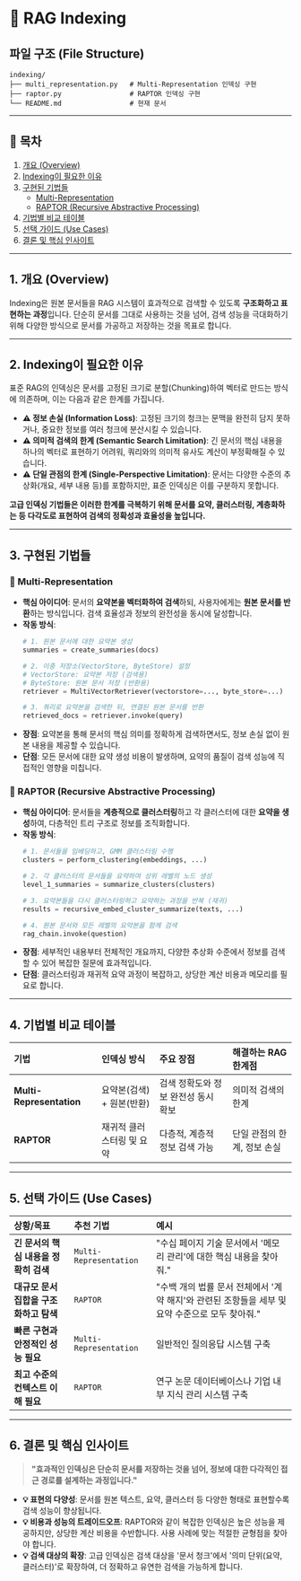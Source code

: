 # 🚀 RAG Indexing

## 파일 구조 (File Structure)
```
indexing/
├── multi_representation.py   # Multi-Representation 인덱싱 구현
├── raptor.py                 # RAPTOR 인덱싱 구현
└── README.md                 # 현재 문서
```

---

## 📖 목차
1. [개요 (Overview)](#1-개요-overview)
2. [Indexing이 필요한 이유](#2-indexing이-필요한-이유)
3. [구현된 기법들](#3-구현된-기법들)
    - [Multi-Representation](#-multi-representation)
    - [RAPTOR (Recursive Abstractive Processing)](#-raptor-recursive-abstractive-processing)
4. [기법별 비교 테이블](#4-기법별-비교-테이블)
5. [선택 가이드 (Use Cases)](#5-선택-가이드-use-cases)
6. [결론 및 핵심 인사이트](#6-결론-및-핵심-인사이트)

---

## 1. 개요 (Overview)

Indexing은 원본 문서들을 RAG 시스템이 효과적으로 검색할 수 있도록 **구조화하고 표현하는 과정**입니다. 단순히 문서를 그대로 사용하는 것을 넘어, 검색 성능을 극대화하기 위해 다양한 방식으로 문서를 가공하고 저장하는 것을 목표로 합니다.

---

## 2. Indexing이 필요한 이유

표준 RAG의 인덱싱은 문서를 고정된 크기로 분할(Chunking)하여 벡터로 만드는 방식에 의존하며, 이는 다음과 같은 한계를 가집니다.

-   **⚠️ 정보 손실 (Information Loss)**: 고정된 크기의 청크는 문맥을 완전히 담지 못하거나, 중요한 정보를 여러 청크에 분산시킬 수 있습니다.
-   **⚠️ 의미적 검색의 한계 (Semantic Search Limitation)**: 긴 문서의 핵심 내용을 하나의 벡터로 표현하기 어려워, 쿼리와의 의미적 유사도 계산이 부정확해질 수 있습니다.
-   **⚠️ 단일 관점의 한계 (Single-Perspective Limitation)**: 문서는 다양한 수준의 추상화(개요, 세부 내용 등)를 포함하지만, 표준 인덱싱은 이를 구분하지 못합니다.

**고급 인덱싱 기법들은 이러한 한계를 극복하기 위해 문서를 요약, 클러스터링, 계층화하는 등 다각도로 표현하여 검색의 정확성과 효율성을 높입니다.**

---

## 3. 구현된 기법들

### 🎯 Multi-Representation
-   **핵심 아이디어**: 문서의 **요약본을 벡터화하여 검색**하되, 사용자에게는 **원본 문서를 반환**하는 방식입니다. 검색 효율성과 정보의 완전성을 동시에 달성합니다.
-   **작동 방식**:
    ```python
    # 1. 원본 문서에 대한 요약본 생성
    summaries = create_summaries(docs)

    # 2. 이중 저장소(VectorStore, ByteStore) 설정
    # VectorStore: 요약본 저장 (검색용)
    # ByteStore: 원본 문서 저장 (반환용)
    retriever = MultiVectorRetriever(vectorstore=..., byte_store=...)

    # 3. 쿼리로 요약본을 검색한 뒤, 연결된 원본 문서를 반환
    retrieved_docs = retriever.invoke(query)
    ```
-   **장점**: 요약본을 통해 문서의 핵심 의미를 정확하게 검색하면서도, 정보 손실 없이 원본 내용을 제공할 수 있습니다.
-   **단점**: 모든 문서에 대한 요약 생성 비용이 발생하며, 요약의 품질이 검색 성능에 직접적인 영향을 미칩니다.

### 🎯 RAPTOR (Recursive Abstractive Processing)
-   **핵심 아이디어**: 문서들을 **계층적으로 클러스터링**하고 각 클러스터에 대한 **요약을 생성**하여, 다층적인 트리 구조로 정보를 조직화합니다.
-   **작동 방식**:
    ```python
    # 1. 문서들을 임베딩하고, GMM 클러스터링 수행
    clusters = perform_clustering(embeddings, ...)

    # 2. 각 클러스터의 문서들을 요약하여 상위 레벨의 노드 생성
    level_1_summaries = summarize_clusters(clusters)

    # 3. 요약본들을 다시 클러스터링하고 요약하는 과정을 반복 (재귀)
    results = recursive_embed_cluster_summarize(texts, ...)

    # 4. 원본 문서와 모든 레벨의 요약본을 함께 검색
    rag_chain.invoke(question)
    ```
-   **장점**: 세부적인 내용부터 전체적인 개요까지, 다양한 추상화 수준에서 정보를 검색할 수 있어 복잡한 질문에 효과적입니다.
-   **단점**: 클러스터링과 재귀적 요약 과정이 복잡하고, 상당한 계산 비용과 메모리를 필요로 합니다.

---

## 4. 기법별 비교 테이블

| 기법 | 인덱싱 방식 | 주요 장점 | 해결하는 RAG 한계점 |
| :--- | :--- | :--- | :--- |
| **Multi-Representation** | 요약본(검색) + 원본(반환) | 검색 정확도와 정보 완전성 동시 확보 | 의미적 검색의 한계 |
| **RAPTOR** | 재귀적 클러스터링 및 요약 | 다층적, 계층적 정보 검색 가능 | 단일 관점의 한계, 정보 손실 |

---

## 5. 선택 가이드 (Use Cases)

| 상황/목표 | 추천 기법 | 예시 |
| :--- | :--- | :--- |
| **긴 문서의 핵심 내용을 정확히 검색** | `Multi-Representation` | "수십 페이지 기술 문서에서 '메모리 관리'에 대한 핵심 내용을 찾아줘." |
| **대규모 문서 집합을 구조화하고 탐색** | `RAPTOR` | "수백 개의 법률 문서 전체에서 '계약 해지'와 관련된 조항들을 세부 및 요약 수준으로 모두 찾아줘." |
| **빠른 구현과 안정적인 성능 필요** | `Multi-Representation` | 일반적인 질의응답 시스템 구축 |
| **최고 수준의 컨텍스트 이해 필요** | `RAPTOR` | 연구 논문 데이터베이스나 기업 내부 지식 관리 시스템 구축 |

---

## 6. 결론 및 핵심 인사이트

> **"효과적인 인덱싱은 단순히 문서를 저장하는 것을 넘어, 정보에 대한 다각적인 접근 경로를 설계하는 과정입니다."**

-   **💡 표현의 다양성**: 문서를 원본 텍스트, 요약, 클러스터 등 다양한 형태로 표현할수록 검색 성능이 향상됩니다.
-   **💡 비용과 성능의 트레이드오프**: RAPTOR와 같이 복잡한 인덱싱은 높은 성능을 제공하지만, 상당한 계산 비용을 수반합니다. 사용 사례에 맞는 적절한 균형점을 찾아야 합니다.
-   **💡 검색 대상의 확장**: 고급 인덱싱은 검색 대상을 '문서 청크'에서 '의미 단위(요약, 클러스터)'로 확장하여, 더 정확하고 유연한 검색을 가능하게 합니다.